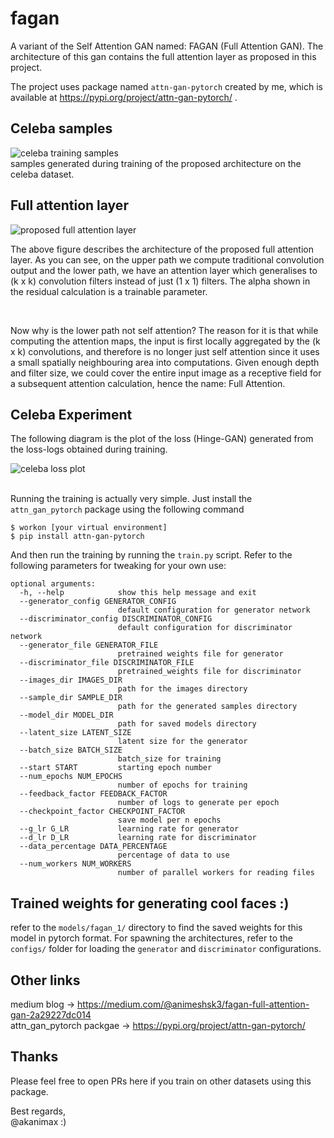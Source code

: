 # fagan
A variant of the Self Attention GAN named: FAGAN (Full Attention GAN).
The architecture of this gan contains the full attention layer 
as proposed in this project.

The project uses package named `attn-gan-pytorch` created by me, 
which is available at https://pypi.org/project/attn-gan-pytorch/ .

## Celeba samples
<img alt="celeba training samples" src="https://github.com/akanimax/fagan/blob/master/samples/video_gif/output.gif"/>
<br>
samples generated during training of the proposed architecture 
on the celeba dataset.

## Full attention layer
<img alt="proposed full attention layer" src="https://cdn-images-1.medium.com/max/2000/1*bBGcb4kgIKwhLBqtzTovCw.png">

<p>
The above figure describes the architecture of the proposed 
full attention layer. As you can see, on the upper path we compute 
traditional convolution output and the lower path, we have an 
attention layer which generalises to (k x k) convolution filters 
instead of just (1 x 1) filters. The alpha shown in the residual 
calculation is a trainable parameter.
</p> <br>

<p>
Now why is the lower path not self attention? The reason for 
it is that while computing the attention maps, the input is first 
locally aggregated by the (k x k) convolutions, and therefore is no 
longer just self attention since it uses a small spatially neighbouring 
area into computations. Given enough depth and filter size, 
we could cover the entire input image as a receptive field for a 
subsequent attention calculation, hence the name: Full Attention.
</p>

## Celeba Experiment
The following diagram is the plot of the loss (Hinge-GAN) generated from
the loss-logs obtained during training.

<img alt="celeba loss plot" src="https://raw.githubusercontent.com/akanimax/fagan/master/models/fagan_1/loss.png?token=AP0oFMIwGdmijCgiIuEhCD3bhsaOzGBhks5beS4ywA%3D%3D">
<br><br>

Running the training is actually very simple. 
Just install the `attn_gan_pytorch` package using the following command

    $ workon [your virtual environment]
    $ pip install attn-gan-pytorch

And then run the training by running the `train.py` script. Refer to 
the following parameters for tweaking for your own use:

    optional arguments:
      -h, --help            show this help message and exit
      --generator_config GENERATOR_CONFIG
                            default configuration for generator network
      --discriminator_config DISCRIMINATOR_CONFIG
                            default configuration for discriminator network
      --generator_file GENERATOR_FILE
                            pretrained weights file for generator
      --discriminator_file DISCRIMINATOR_FILE
                            pretrained_weights file for discriminator
      --images_dir IMAGES_DIR
                            path for the images directory
      --sample_dir SAMPLE_DIR
                            path for the generated samples directory
      --model_dir MODEL_DIR
                            path for saved models directory
      --latent_size LATENT_SIZE
                            latent size for the generator
      --batch_size BATCH_SIZE
                            batch_size for training
      --start START         starting epoch number
      --num_epochs NUM_EPOCHS
                            number of epochs for training
      --feedback_factor FEEDBACK_FACTOR
                            number of logs to generate per epoch
      --checkpoint_factor CHECKPOINT_FACTOR
                            save model per n epochs
      --g_lr G_LR           learning rate for generator
      --d_lr D_LR           learning rate for discriminator
      --data_percentage DATA_PERCENTAGE
                            percentage of data to use
      --num_workers NUM_WORKERS
                            number of parallel workers for reading files

## Trained weights for generating cool faces :)
refer to the `models/fagan_1/` directory to find the saved weights for 
this model in pytorch format. For spawning the architectures,
refer to the `configs/` folder for loading the `generator`
and `discriminator` configurations.

## Other links
medium blog -> https://medium.com/@animeshsk3/fagan-full-attention-gan-2a29227dc014
<br>
attn_gan_pytorch packgae -> https://pypi.org/project/attn-gan-pytorch/

## Thanks
Please feel free to open PRs here if 
you train on other datasets using this package. 
<br>

Best regards, <br>
@akanimax :)
